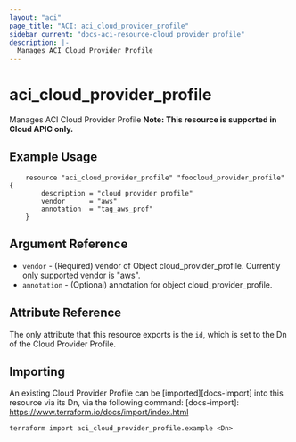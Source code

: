 ```yaml
---
layout: "aci"
page_title: "ACI: aci_cloud_provider_profile"
sidebar_current: "docs-aci-resource-cloud_provider_profile"
description: |-
  Manages ACI Cloud Provider Profile
---
```


# aci_cloud_provider_profile #
Manages ACI Cloud Provider Profile
<b>Note: This resource is supported in Cloud APIC only.</b>
## Example Usage ##

```hcl
	resource "aci_cloud_provider_profile" "foocloud_provider_profile" {
		description = "cloud provider profile"
		vendor      = "aws"
		annotation  = "tag_aws_prof"
	}
```
## Argument Reference ##
* `vendor` - (Required) vendor of Object cloud_provider_profile. Currently only supported vendor is "aws".
* `annotation` - (Optional) annotation for object cloud_provider_profile.



## Attribute Reference

The only attribute that this resource exports is the `id`, which is set to the
Dn of the Cloud Provider Profile.

## Importing ##

An existing Cloud Provider Profile can be [imported][docs-import] into this resource via its Dn, via the following command:
[docs-import]: https://www.terraform.io/docs/import/index.html


```
terraform import aci_cloud_provider_profile.example <Dn>
```